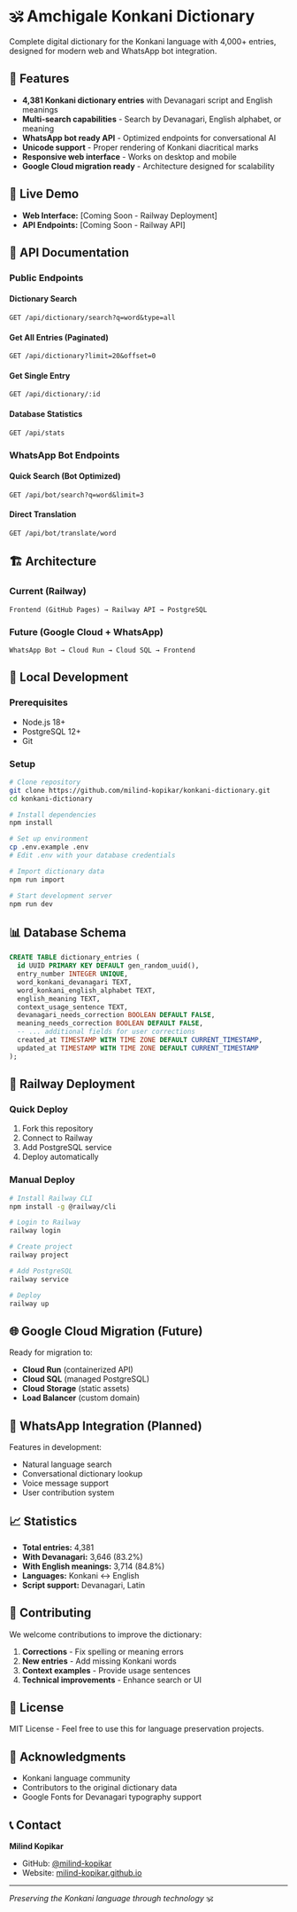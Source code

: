 # 🕉️ Amchigale Konkani Dictionary

Complete digital dictionary for the Konkani language with 4,000+ entries, designed for modern web and WhatsApp bot integration.

## 🌟 Features

- **4,381 Konkani dictionary entries** with Devanagari script and English meanings
- **Multi-search capabilities** - Search by Devanagari, English alphabet, or meaning
- **WhatsApp bot ready API** - Optimized endpoints for conversational AI
- **Unicode support** - Proper rendering of Konkani diacritical marks
- **Responsive web interface** - Works on desktop and mobile
- **Google Cloud migration ready** - Architecture designed for scalability

## 🚀 Live Demo

- **Web Interface:** [Coming Soon - Railway Deployment]
- **API Endpoints:** [Coming Soon - Railway API]

## 📱 API Documentation

### Public Endpoints

#### Dictionary Search
```
GET /api/dictionary/search?q=word&type=all
```

#### Get All Entries (Paginated)
```
GET /api/dictionary?limit=20&offset=0
```

#### Get Single Entry
```
GET /api/dictionary/:id
```

#### Database Statistics
```
GET /api/stats
```

### WhatsApp Bot Endpoints

#### Quick Search (Bot Optimized)
```
GET /api/bot/search?q=word&limit=3
```

#### Direct Translation
```
GET /api/bot/translate/word
```

## 🏗️ Architecture

### Current (Railway)
```
Frontend (GitHub Pages) → Railway API → PostgreSQL
```

### Future (Google Cloud + WhatsApp)
```
WhatsApp Bot → Cloud Run → Cloud SQL → Frontend
```

## 🔧 Local Development

### Prerequisites
- Node.js 18+
- PostgreSQL 12+
- Git

### Setup
```bash
# Clone repository
git clone https://github.com/milind-kopikar/konkani-dictionary.git
cd konkani-dictionary

# Install dependencies
npm install

# Set up environment
cp .env.example .env
# Edit .env with your database credentials

# Import dictionary data
npm run import

# Start development server
npm run dev
```

## 📊 Database Schema

```sql
CREATE TABLE dictionary_entries (
  id UUID PRIMARY KEY DEFAULT gen_random_uuid(),
  entry_number INTEGER UNIQUE,
  word_konkani_devanagari TEXT,
  word_konkani_english_alphabet TEXT,
  english_meaning TEXT,
  context_usage_sentence TEXT,
  devanagari_needs_correction BOOLEAN DEFAULT FALSE,
  meaning_needs_correction BOOLEAN DEFAULT FALSE,
  -- ... additional fields for user corrections
  created_at TIMESTAMP WITH TIME ZONE DEFAULT CURRENT_TIMESTAMP,
  updated_at TIMESTAMP WITH TIME ZONE DEFAULT CURRENT_TIMESTAMP
);
```

## 🚀 Railway Deployment

### Quick Deploy
1. Fork this repository
2. Connect to Railway
3. Add PostgreSQL service
4. Deploy automatically

### Manual Deploy
```bash
# Install Railway CLI
npm install -g @railway/cli

# Login to Railway
railway login

# Create project
railway project

# Add PostgreSQL
railway service

# Deploy
railway up
```

## 🌐 Google Cloud Migration (Future)

Ready for migration to:
- **Cloud Run** (containerized API)
- **Cloud SQL** (managed PostgreSQL)
- **Cloud Storage** (static assets)
- **Load Balancer** (custom domain)

## 🤖 WhatsApp Integration (Planned)

Features in development:
- Natural language search
- Conversational dictionary lookup
- Voice message support
- User contribution system

## 📈 Statistics

- **Total entries:** 4,381
- **With Devanagari:** 3,646 (83.2%)
- **With English meanings:** 3,714 (84.8%)
- **Languages:** Konkani ↔ English
- **Script support:** Devanagari, Latin

## 🤝 Contributing

We welcome contributions to improve the dictionary:

1. **Corrections** - Fix spelling or meaning errors
2. **New entries** - Add missing Konkani words
3. **Context examples** - Provide usage sentences
4. **Technical improvements** - Enhance search or UI

## 📜 License

MIT License - Feel free to use this for language preservation projects.

## 🙏 Acknowledgments

- Konkani language community
- Contributors to the original dictionary data
- Google Fonts for Devanagari typography support

## 📞 Contact

**Milind Kopikar**
- GitHub: [@milind-kopikar](https://github.com/milind-kopikar)
- Website: [milind-kopikar.github.io](https://milind-kopikar.github.io)

---

*Preserving the Konkani language through technology* 🕉️
